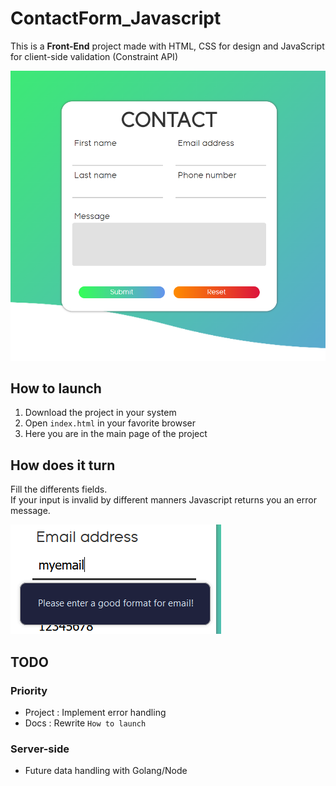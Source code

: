 # ContactForm_Javascript
This is a **Front-End** project made with HTML, CSS for design and JavaScript for  client-side validation (Constraint API)

![Contact form](/assets/readme/contact-form.png)

## How to launch
1. Download the project in your system
2. Open `index.html` in your favorite browser
3. Here you are in the main page of the project

## How does it turn
Fill the differents fields.  
If your input is invalid by different manners Javascript returns you an error message.

![Bad email format](/assets/readme/novalid-input.png)

## TODO
### Priority
- Project : Implement error handling
- Docs : Rewrite `How to launch`

### Server-side
- Future data handling with Golang/Node


